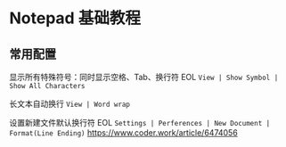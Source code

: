 # Notepad 基础教程



## 常用配置

显示所有特殊符号：同时显示空格、Tab、换行符 EOL
`View | Show Symbol | Show All Characters`

长文本自动换行
`View | Word wrap`

设置新建文件默认换行符 EOL
`Settings | Perferences | New Document | Format(Line Ending)`
https://www.coder.work/article/6474056
